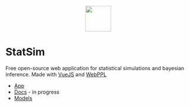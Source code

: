 <p align="center">
  <a href="https://statsim.com/app/" target="_blank">
    <img width="70" src="https://statsim.com/app/images/favicon-96x96.png">
  </a>
</p>

StatSim
===

Free open-source web application for statistical simulations and bayesian inference. 
Made with [VueJS](https://vuejs.org/) and [WebPPL](http://webppl.org/)

* [App](https://statsim.com/app/)
* [Docs](https://statsim.com/docs/) - in progress
* [Models](https://statsim.com/models/)



